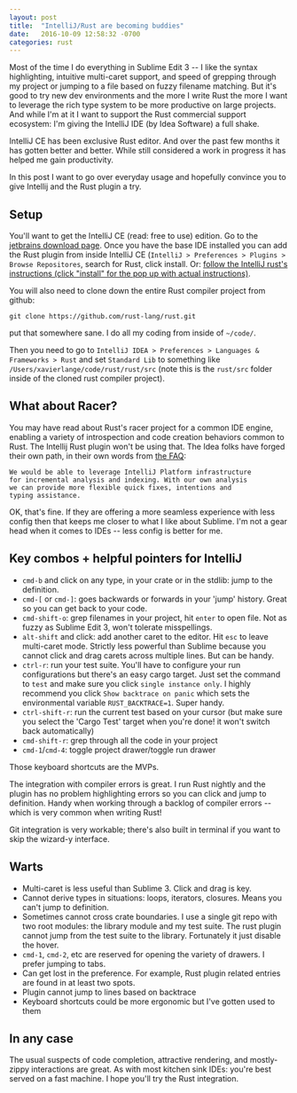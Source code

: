 ```yaml
---
layout: post
title:  "IntelliJ/Rust are becoming buddies"
date:   2016-10-09 12:58:32 -0700
categories: rust
---
```


Most of the time I do everything in Sublime Edit 3 -- I like the syntax highlighting, intuitive multi-caret support, and speed of grepping
through my project or jumping to a file based on fuzzy filename matching. But it's good to try new dev environments and the more I write Rust the more I want to
leverage the rich type system to be more productive on large projects. And while I'm at it I want to support the Rust commercial support ecosystem: I'm
giving the IntelliJ IDE (by Idea Software) a full shake.

IntelliJ CE has been exclusive Rust editor. And over the past few months it has gotten better and better. While still considered a work in progress it has helped me gain productivity.

In this post I want to go over everyday usage and hopefully convince you to give Intellij and the Rust plugin a try.

Setup
---

You'll want to get the IntelliJ CE (read: free to use) edition. Go to the [jetbrains download page](https://www.jetbrains.com/idea/download/).
Once you have the base IDE installed you can add the Rust plugin from inside IntelliJ CE (`IntelliJ > Preferences > Plugins > Browse Repositores`, search for Rust, click install.
Or: [follow the IntelliJ rust's instructions (click "install" for the pop up with actual instructions)](https://intellij-rust.github.io/).

You will also need to clone down the entire Rust compiler project from github:

```
git clone https://github.com/rust-lang/rust.git
```

put that somewhere sane. I do all my coding from inside of `~/code/`.

Then you need to go to `IntelliJ IDEA > Preferences > Languages & Frameworks > Rust` and set `Standard Lib` to something like `/Users/xavierlange/code/rust/rust/src` (note this is the `rust/src` folder inside of the cloned rust compiler project).

What about Racer?
---

You may have read about Rust's racer project for a common IDE engine, enabling a variety of introspection and code
creation behaviors common to Rust. The Intellij Rust plugin won't be using that. The Idea folks have forged their own path,
in their own words from [the FAQ](https://intellij-rust.github.io/docs/faq.html):


    We would be able to leverage IntelliJ Platform infrastructure
    for incremental analysis and indexing. With our own analysis
    we can provide more flexible quick fixes, intentions and
    typing assistance.


OK, that's fine. If they are offering a more seamless experience with less config then that keeps me closer to what I like about Sublime. I'm not a gear head when it comes to IDEs -- less config is better for me.

Key combos + helpful pointers for IntelliJ
---

 * `cmd-b` and click on any type, in your crate or in the stdlib: jump to the definition.
 * `cmd-[` or `cmd-]`: goes backwards or forwards in your 'jump' history. Great so you can get back to your code.
 * `cmd-shift-o`: grep filenames in your project, hit `enter` to open file. Not as fuzzy as Sublime Edit 3, won't tolerate misspellings.
 * `alt-shift` and click: add another caret to the editor. Hit `esc` to leave multi-caret mode. Strictly less powerful than Sublime because you cannot click and drag carets across multiple lines. But can be handy.
 * `ctrl-r`: run your test suite. You'll have to configure your run configurations but there's an easy cargo target. Just set the command to `test` and make sure you click `single instance only`. I highly recommend you click `Show backtrace on panic` which sets the environmental variable `RUST_BACKTRACE=1`. Super handy.
 * `ctrl-shift-r`: run the current test based on your cursor (but make sure you select the 'Cargo Test' target when you're done! it won't switch back automatically)
 * `cmd-shift-r`: grep through all the code in your project
 * `cmd-1`/`cmd-4`: toggle project drawer/toggle run drawer

Those keyboard shortcuts are the MVPs.

The integration with compiler errors is great. I run Rust nightly and the plugin has no problem highlighting errors so you can click and jump to definition. Handy when working through a backlog of compiler errors -- which is very common when writing Rust!

Git integration is very workable; there's also built in terminal if you want to skip the wizard-y interface.

Warts
---

 * Multi-caret is less useful than Sublime 3. Click and drag is key.
 * Cannot derive types in situations: loops, iterators, closures. Means you can't jump to definition.
 * Sometimes cannot cross crate boundaries. I use a single git repo with two root modules: the library module and my test suite. The rust plugin cannot jump from the test suite to the library. Fortunately it just disable the hover.
 * `cmd-1`, `cmd-2`, etc are reserved for opening the variety of drawers. I prefer jumping to tabs.
 * Can get lost in the preference. For example, Rust plugin related entries are found in at least two spots.
 * Plugin cannot jump to lines based on backtrace
 * Keyboard shortcuts could be more ergonomic but I've gotten used to them

In any case
---

The usual suspects of code completion, attractive rendering, and mostly-zippy interactions are great. As with most kitchen sink IDEs: you're best served on a fast machine. I hope you'll try the Rust integration.

